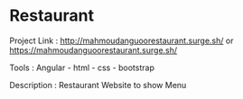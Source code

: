 # Restaurant

Project Link : http://mahmoudanguoorestaurant.surge.sh/ or https://mahmoudanguoorestaurant.surge.sh/

Tools : Angular - html - css - bootstrap 

Description : Restaurant Website to show Menu 
